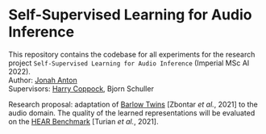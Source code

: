 # Self-Supervised Learning for Audio Inference
This repository contains the codebase for all experiments for the research project `Self-Supervised Learning for Audio Inference` (Imperial MSc AI 2022). <br />
Author: [Jonah Anton](https://github.com/jonahanton) <br />
Supervisors: [Harry Coppock](https://harrycoppock.com/), Bjorn Schuller

Research proposal: adaptation of [Barlow Twins](https://arxiv.org/abs/2103.03230) [Zbontar _et al._, 2021] to the audio domain. The quality of the learned representations will be evaluated on the [HEAR Benchmark](https://arxiv.org/abs/2203.03022) [Turian _et al._, 2021]. 
